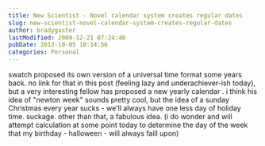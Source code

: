 ```yaml
---
title: New Scientist - Novel calendar system creates regular dates
slug: new-scientist-novel-calendar-system-creates-regular-dates
author: bradygaster
lastModified: 2009-12-21 07:24:40
pubDate: 2012-10-05 18:14:56
categories: Personal
---
```


swatch proposed its own version of a universal time format some years back. no link for that in this post (feeling lazy and underachiever-ish today), but a very interesting
<a>fellow has proposed a new yearly calendar</a> . i think his idea of &quot;newton week&quot; sounds pretty cool, but the idea of a sunday Christmas every year sucks - we&apos;ll always have one less day of holiday time. suckage. other than that, a fabulous idea. (i do
wonder and will attempt calculation at some point today to determine the day of the week that my birthday - halloween - will always faill upon)
